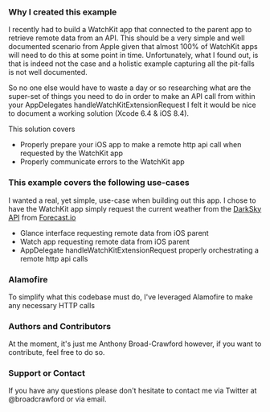 ### Why I created this example

I recently had to build a WatchKit app that connected to the parent app to retrieve remote data from an API. This should be a very simple and well documented scenario from Apple given that almost 100% of WatchKit apps will need to do this at some point in time. Unfortunately, what I found out, is that is indeed not the case and a holistic example capturing all the pit-falls is not well documented.

So no one else would have to waste a day or so researching what are the super-set of things you need to do in order to make an API call from within your AppDelegates handleWatchKitExtensionRequest I felt it would be nice to document a working solution (Xcode 6.4 & iOS 8.4).

This solution covers

- Properly prepare your iOS app to make a remote http api call when requested by the WatchKit app
- Properly communicate errors to the WatchKit app

### This example covers the following use-cases
I wanted a real, yet simple, use-case when building out this app.  I chose to have the WatchKit app simply request the current weather from the [DarkSky API](https://developer.forecast.io/docs/forecast) from [Forecast.io](www.forecast.io)

- Glance interface requesting remote data from iOS parent
- Watch app requesting remote data from iOS parent
- AppDelegate handleWatchKitExtensionRequest properly orchestrating a remote http api calls

### Alamofire
To simplify what this codebase must do, I've leveraged Alamofire to make any necessary HTTP calls

### Authors and Contributors

At the moment, it's just me Anthony Broad-Crawford however, if you want to contribute, feel free to do so.

### Support or Contact

If you have any questions please don't hesitate to contact me via Twitter at @broadcrawford or via email.
